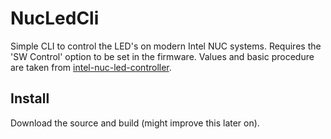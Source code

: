 # NucLedCli
Simple CLI to control the LED's on modern Intel NUC systems.
Requires the 'SW Control' option to be set in the firmware.
Values and basic procedure are taken from [intel-nuc-led-controller](https://github.com/jamesbarnett91/intel-nuc-led-controller).

## Install
Download the source and build (might improve this later on).